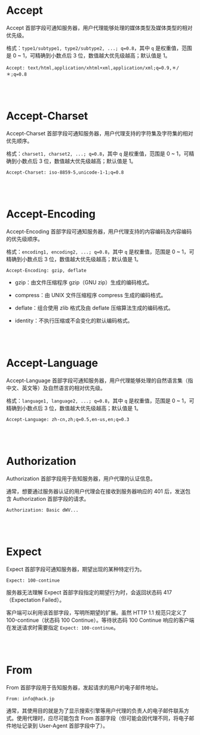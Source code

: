 # Accept

Accept 首部字段可通知服务器，用户代理能够处理的媒体类型及媒体类型的相对优先级。

格式：`type1/subtype1, type2/subtype2, ...; q=0.8`，其中 `q` 是权重值，范围是 0 ~ 1，可精确到小数点后 3 位，数值越大优先级越高；默认值是 1。

```
Accept: text/html,application/xhtml+xml,application/xml;q=0.9,＊/＊;q=0.8
```

<br><br>

# Accept-Charset

Accept-Charset 首部字段可通知服务器，用户代理支持的字符集及字符集的相对优先顺序。

格式：`charset1, charset2, ...; q=0.8`，其中 `q` 是权重值，范围是 0 ~ 1，可精确到小数点后 3 位，数值越大优先级越高；默认值是 1。

```
Accept-Charset: iso-8859-5,unicode-1-1;q=0.8
```

<br><br>

# Accept-Encoding

Accept-Encoding 首部字段可通知服务器，用户代理支持的内容编码及内容编码的优先级顺序。

格式：`encoding1, encoding2, ...; q=0.8`，其中 `q` 是权重值，范围是 0 ~ 1，可精确到小数点后 3 位，数值越大优先级越高；默认值是 1。

```
Accept-Encoding: gzip, deflate
```

-   gzip：由文件压缩程序 gzip（GNU zip）生成的编码格式。

-   compress：由 UNIX 文件压缩程序 compress 生成的编码格式。

-   deflate：组合使用 zlib 格式及由 deflate 压缩算法生成的编码格式。

-   identity：不执行压缩或不会变化的默认编码格式。

<br><br>

# Accept-Language

Accept-Language 首部字段可通知服务器，用户代理能够处理的自然语言集（指中文、英文等）及自然语言的相对优先级。

格式：`language1, language2, ...; q=0.8`，其中 `q` 是权重值，范围是 0 ~ 1，可精确到小数点后 3 位，数值越大优先级越高；默认值是 1。

```
Accept-Language: zh-cn,zh;q=0.5,en-us,en;q=0.3
```

<br><br>

# Authorization

Authorization 首部字段用于告知服务器，用户代理的认证信息。

通常，想要通过服务器认证的用户代理会在接收到服务器响应的 401 后，发送包含 Authorization 首部字段的请求。

```
Authorization: Basic dWV...
```

<br><br>

# Expect

Expect 首部字段可通知服务器，期望出现的某种特定行为。

```
Expect: 100-continue
```

服务器无法理解 Expect 首部字段指定的期望行为时，会返回状态码 417（Expectation Failed）。

客户端可以利用该首部字段，写明所期望的扩展。虽然 HTTP 1.1 规范只定义了 100-continue（状态码 100 Continue）。等待状态码 100 Continue 响应的客户端在发送请求时需要指定 `Expect: 100-continue`。

<br><br>

# From

From 首部字段用于告知服务器，发起请求的用户的电子邮件地址。

```
From: info@hack.jp
```

通常，其使用目的就是为了显示搜索引擎等用户代理的负责人的电子邮件联系方式。使用代理时，应尽可能包含 From 首部字段（但可能会因代理不同，将电子邮件地址记录到 User-Agent 首部字段中了）。

<br>
